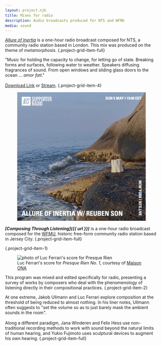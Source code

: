 ```yaml
---
layout: project.njk
title: Mixes for radio
description: Audio broadcasts produced for NTS and WFMU
media: sound
---
```


[_Allure of Inertia_](<(https://www.nts.live/shows/metamorphosis-2024/episodes/metamorphosis-2024-allure-of-inertia-w-reuben-son-6th-may-2024)>) is a one-hour radio broadcast composed for NTS, a community radio station based in London. This mix was produced on the theme of _metamorphosis_.
{.project-grid-item-full}

"Music for holding the capacity to change, for letting go of state. Breaking forms and surfaces, following water to weather. Speakers diffusing fragrances of sound. From open windows and sliding glass doors to the ocean … _amor fati_."
\
\
[Download Link](https://www.dropbox.com/s/zebvsqnx1qu3aam/Allure%20of%20Inertia.mp3?dl=0) or [Stream](https://www.nts.live/shows/metamorphosis-2024/episodes/metamorphosis-2024-allure-of-inertia-w-reuben-son-6th-may-2024).
{.project-grid-item-4}

<figure class="project-grid-item-2">
  <img src="/public/allure-of-inertia.jpeg" alt="show flyer by NTS">
  <!-- <figcaption>Background photo for show flyer taken of ceramic 'barnacle' temporarily installed by the Atlantic Ocean</figcaption> -->
</figure>

_**[Composing Through Listening]({{ url }})**_ is a one-hour radio broadcast composed for the [WFMU](https://wfmu.org/), historic free-form community radio station based in Jersey City.
{.project-grid-item-full}

{.project-grid-item-1}

<figure class="project-grid-item-3">
  <img src="https://maison-ona.com/img/works/116_slideshow_4.jpg" alt="photo of Luc Ferrari's score for Presque Rien">
  <figcaption>Luc Ferrari's score for <em>Presque Rien No. 1</em>, courtesy of <a href="https://maison-ona.com/catalog-0059ONA">Maison ONA</a></figcaption>
</figure>

This program was mixed and edited specifically for radio, presenting a survey of works by composers who deal with the phenomenology of listening directly in their compositional practices.
{.project-grid-item-2}

At one extreme, Jakob Ullmann and Luc Ferrari explore composition at the threshold of being reduced to almost nothing. In his liner notes, Ullmann often suggests to "set the volume so as to just barely mask the ambient sounds in the room".
\
\
Along a different paradigm, Jana Winderen and Felix Hess use non-traditional recording methods to work with sound beyond the natural limits of human hearing, and Yukio Fujimoto uses sculptural devices to augment his own hearing.
{.project-grid-item-full}

<!-- <blockquote class="project-grid-item-full">
  **Program Notes**<br/>
  0’00” — Sam Kidel, _Disruptive Muzak_<br/>
  5’50” — Jana Winderen, _Out of Range_<br/>
  11’45” — Felix Hess, _Air Pressure Fluctuations_<br/>
  17’00” — Yukio Fujimoto, _Ears of the Rooftop_<br/>
  17’48” — **First voice break**<br/>
  22’25” — Luc Ferrari, _Presque Rien No. 1_<br/>
  28’20” — Mihaly Vig, _Harang_<br/>
  30’45” — Stephen Cornford, _Air Guitar_<br/>
  36’40” — Jakob Ullmann, _Voice, Books and Fire 3_<br/>
  40’54” — **Second voice break**<br/>
  46’00” — Hildegard Westerkamp, _Whisper Study_<br/>
  50’35” — Lionel Marchetti, _La Grande Vallée_<br/>
  56’00” — Alvin Curran, _Songs and Views From the Magnetic Garden_<br/>
  56’42” — **Last voice break**<br/>
</blockquote> -->
